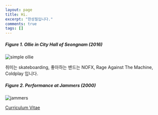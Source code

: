 ```yaml
---
layout: page
title: Hi.
excerpt: "한성필입니다."
comments: true
tags: []
---
```


##### Figure 1. Ollie in City Hall of Seongnam (2016)
![simple ollie](http://tinyurl.com/zjokdub)

취미는 skateboarding, 좋아하는 밴드는 NOFX, Rage Against The Machine, Coldplay 입니다.

##### Figure 2. Performance at Jammers (2000)
![jammers]({{site.url}}/figures/jammers.jpg)

<a markdown="0" href="{{ site.url }}/CV" class="btn">Curriculum Vitae</a>

